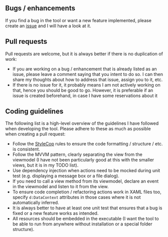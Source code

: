Bugs / enhancements
-------------------

If you find a bug in the tool or want a new feature implemented, please create an
[issue](/issues) and I will have a look at it.


Pull requests
-------------

Pull requests are welcome, but it is always better if there is no duplication of work:

- If you are working on a bug / enhancement that is already listed as an issue, please
  leave a comment saying that you intent to do so. I can then share my thoughts about
  how to address that issue, assign you to it, etc.
- If there is no issue for it, it probably means I am not actively working on that,
  hence you should be good to go. However, it is preferable if an issue is created
  beforehand, in case I have some reservations about it


Coding guidelines
-----------------

The following list is a high-level overview of the guidelines I have followed when
developing the tool. Please adhere to these as much as possible when creating a pull
request:

- Follow the [StyleCop](https://github.com/StyleCop/StyleCop) rules to ensure the
  code formatting / structure / etc. is consistent.
- Follow the MVVM pattern, clearly separating the view from the viewmodel (I have not
  been particularly good at this with the smaller views, but it is in my TODO list).
- Use dependency injection when actions need to be mocked during unit test (e.g. 
  displaying a message box or a file dialog).
- If you need to call a view method from its viewmodel, declare an event in the
  viewmodel and listen to it from the view.
- To ensure code completion / refactoring actions work in XAML files too, specify
  `d:DataContext` attributes in those cases where it is not automatically inferred.
- It is always better to have at least one unit test that ensures that a bug is
  fixed or a new feature works as intended.
- All resources should be embedded in the executable (I want the tool to be able to
  run from anywhere without installation or a special folder structure).

